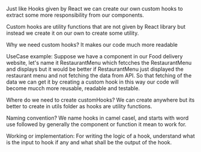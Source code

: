 
Just like Hooks given by React we can create our own custom hooks to extract some more responsibility from our components.

Custom hooks are utility functions that are not given by React library but instead we create it on our own to create some utility.

Why we need custom hooks?
It makes our code much more readable


UseCase example:
Suppose we have a component in our Food delivery website, let's name it RestaurantMenu which fetcches the RestaurantMenu and displays but it would be better if RestaurantMenu just displayed the restaurant menu and not fetching the data from API.
So that fetching of the data we can get it by creating a custom hook in this way our code will become mucch more reusable, readable and testable.

Where do we need to create customHooks?
We can create anywhere but its better to create in utils folder as hooks are utility functions.


Naming convention?
We name hooks in camel casel, and starts with word use followed by generally the component or function it mean to work for.


Working or implementation:
For writing the logic of a hook, understand what is the input to hook if any and what shall be the output of the hook.